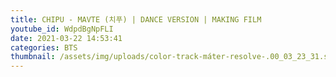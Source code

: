 ```yaml
---
title: CHIPU - MAVTE (치푸) | DANCE VERSION | MAKING FILM
youtube_id: WdpdBgNpFLI
date: 2021-03-22 14:53:41
categories: BTS
thumbnail: /assets/img/uploads/color-track-máter-resolve-.00_03_23_31.still002.jpg
---
```

